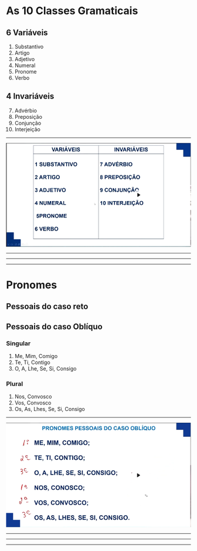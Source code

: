 # As 10 Classes Gramaticais
    
## 6 Variáveis
  1. Substantivo
  2. Artigo
  3. Adjetivo
  4. Numeral
  5. Pronome
  6. Verbo

## 4 Invariáveis
  7. Advérbio
  8. Preposição
  9. Conjunção
  10. Interjeição
---
![clases_gramaticais](classes_gramaticais.png)

---
---
---

# Pronomes

## Pessoais do caso reto

###

## Pessoais do caso Oblíquo
### Singular 
  1. Me, Mim, Comigo
  2. Te, Ti, Contigo
  3. O, A, Lhe, Se, Si, Consigo
### Plural
  1. Nos, Convosco
  2. Vos, Convosco
  3. Os, As, Lhes, Se, Si, Consigo
---
  ![pronomes_oblíquos](pronomes_obliquos.png)

---
---
---

